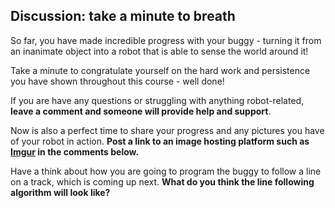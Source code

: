 [comment]: # (
Is this step open? Y/N
If so, short description of this step:
Related links:
Related files:
)

## Discussion: take a minute to breath

So far, you have made incredible progress with your buggy - turning it from an inanimate object into a robot that is able to sense the world around it!

Take a minute to congratulate yourself on the hard work and persistence you have shown throughout this course - well done!

If you are have any questions or struggling with anything robot-related, **leave a comment and someone will provide help and support**.

Now is also a perfect time to share your progress and any pictures you have of your robot in action. **Post a link to an image hosting platform such as [Imgur](https://imgur.com/) in the comments below.**
<!-- Would we encourage learners to post videos? If so, would we recommend a video hosting site? -->

Have a think about how you are going to program the buggy to follow a line on a track, which is coming up next. **What do you think the line following algorithm will look like?**